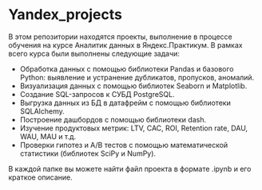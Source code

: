# Yandex_projects

В этом репозитории находятся проекты, выполнение в процессе обучения на курсе Аналитик данных в Яндекс.Практикум. В рамках всего курса были выполнены следующие задачи:

- Обработка данных с помощью библиотеки Pandas и базового Python: выявление и устранение дубликатов, пропусков, аномалий.
- Визуализация данных с помощью библиотек Seaborn и Matplotlib.
- Создание SQL-запросов к СУБД PostgreSQL.
- Выгрузка данных из БД в датафрейм с помощью библиотеки SQLAlchemy.
- Построение дашбордов с помощью библиотеки dash.
- Изучение продуктовых метрик: LTV, CAC, ROI, Retention rate, DAU, WAU, MAU и т.д.
- Проверки гипотез и A/B тестов с помощью математической статистики (библиотек SciPy и NumPy).

В каждой папке вы можете найти файл проекта в формате .ipynb и его краткое описание.

